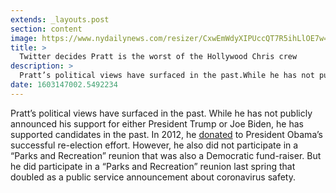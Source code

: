 ```yaml
--- 
extends: _layouts.post 
section: content 
image: https://www.nydailynews.com/resizer/CxwEmWdyXIPUccQT7R5ihLlOE7w=/1200x0/top/cloudfront-us-east-1.images.arcpublishing.com/tronc/34IE6ELXHYQJYGPM4ALJ7AIIZM.jpg 
title: > 
  Twitter decides Pratt is the worst of the Hollywood Chris crew 
description: > 
  Pratt’s political views have surfaced in the past.While he has not publicly announced his support for either President Trump or Joe Biden, he has supported candidates in the past.In 2012, he donated to President Obama’s successful re-election effort.However, he also did not participate in a “Parks and Recreation” reunion that was also a Democratic fund-raiser.But he did participate in a “Parks and Recreation” reunion last spring that doubled as a public service announcement about coronavirus safety. 
date: 1603147002.5492234 
--- 
```

<div><p class="stop-here"> Pratt&#8217;s political views have surfaced in the past. While he has not publicly announced his support for either President Trump or Joe Biden, he has supported candidates in the past. In 2012, he <a href="https://www.dailydot.com/unclick/chris-pratt-avengers-fundraiser-biden-harris/" target="_blank">donated</a> to President Obama&#8217;s successful re-election effort. However, he also did not participate in a &#8220;Parks and Recreation&#8221; reunion that was also a Democratic fund-raiser. But he did participate in a &#8220;Parks and Recreation&#8221; reunion last spring that doubled as a public service announcement about coronavirus safety.</p> </div>